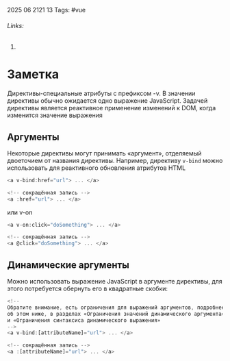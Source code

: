 2025 06 2121 13
Tags: #vue 
###### Links: 
1) 
# Заметка
Директивы-специальные атрибуты с префиксом -v. В значении директивы обычно ожидается одно выражение JavaScript. Задачей директивы является реактивное применение изменений к DOM, когда изменится значение выражения
## Аргументы
Некоторые директивы могут принимать «аргумент», отделяемый двоеточием от названия директивы. Например, директиву `v-bind` можно использовать для реактивного обновления атрибутов HTML
```js
<a v-bind:href="url"> ... </a>

<!-- сокращённая запись -->
<a :href="url"> ... </a>
```
или v-on
```js
<a v-on:click="doSomething"> ... </a>

<!-- сокращённая запись -->
<a @click="doSomething"> ... </a>
```
## Динамические аргументы
Можно использовать выражение JavaScript в аргументе директивы, для этого потребуется обернуть его в квадратные скобки:
```js
<!--
Обратите внимание, есть ограничения для выражений аргументов, подробнее
об этом ниже, в разделах «Ограничения значений динамического аргумента»
и «Ограничения синтаксиса динамического выражения»
-->
<a v-bind:[attributeName]="url"> ... </a>

<!-- сокращённая запись -->
<a :[attributeName]="url"> ... </a>
```
